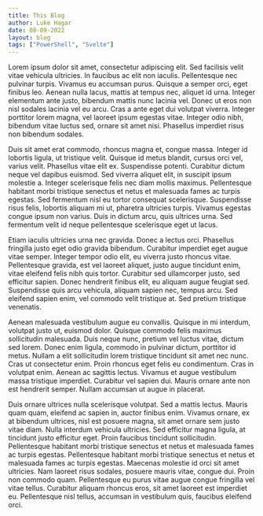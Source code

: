 ```yaml
---
title: This Blog
author: Luke Hagar
date: 08-09-2022
layout: blog
tags: ["PowerShell", "Svelte"]
---
```


Lorem ipsum dolor sit amet, consectetur adipiscing elit. Sed facilisis velit vitae vehicula ultricies. In faucibus ac elit non iaculis. Pellentesque nec pulvinar turpis. Vivamus eu accumsan purus. Quisque a semper orci, eget finibus leo. Aenean nulla lacus, mattis at tempus nec, aliquet id urna. Integer elementum ante justo, bibendum mattis nunc lacinia vel. Donec ut eros non nisl sodales lacinia vel eu arcu. Cras a ante eget dui volutpat viverra. Integer porttitor lorem magna, vel laoreet ipsum egestas vitae. Integer odio nibh, bibendum vitae luctus sed, ornare sit amet nisi. Phasellus imperdiet risus non bibendum sodales.

Duis sit amet erat commodo, rhoncus magna et, congue massa. Integer id lobortis ligula, ut tristique velit. Quisque id metus blandit, cursus orci vel, varius velit. Phasellus vitae elit ex. Suspendisse potenti. Curabitur dictum neque vel dapibus euismod. Sed viverra aliquet elit, in suscipit ipsum molestie a. Integer scelerisque felis nec diam mollis maximus. Pellentesque habitant morbi tristique senectus et netus et malesuada fames ac turpis egestas. Sed fermentum nisl eu tortor consequat scelerisque. Suspendisse risus felis, lobortis aliquam mi ut, pharetra ultricies turpis. Vivamus egestas congue ipsum non varius. Duis in dictum arcu, quis ultrices urna. Sed fermentum velit id neque pellentesque scelerisque eget ut lacus.

Etiam iaculis ultricies urna nec gravida. Donec a lectus orci. Phasellus fringilla justo eget odio gravida bibendum. Curabitur imperdiet eget augue vitae semper. Integer tempor odio elit, eu viverra justo rhoncus vitae. Pellentesque gravida, est vel laoreet aliquet, justo augue tincidunt enim, vitae eleifend felis nibh quis tortor. Curabitur sed ullamcorper justo, sed efficitur sapien. Donec hendrerit finibus elit, eu aliquam augue feugiat sed. Suspendisse quis arcu vehicula, aliquam sapien nec, tempus arcu. Sed eleifend sapien enim, vel commodo velit tristique at. Sed pretium tristique venenatis.

Aenean malesuada vestibulum augue eu convallis. Quisque in mi interdum, volutpat justo ut, euismod dolor. Quisque commodo felis maximus sollicitudin malesuada. Duis neque nunc, pretium vel luctus vitae, dictum sed lorem. Donec enim ligula, commodo in pulvinar dictum, porttitor id metus. Nullam a elit sollicitudin lorem tristique tincidunt sit amet nec nunc. Cras ut consectetur enim. Proin rhoncus eget felis eu condimentum. Cras in volutpat enim. Aenean ac sagittis lectus. Vivamus et augue vestibulum massa tristique imperdiet. Curabitur vel sapien dui. Mauris ornare ante non est hendrerit semper. Nullam accumsan ut augue in placerat.

Duis ornare ultrices nulla scelerisque volutpat. Sed a mattis lectus. Mauris quam quam, eleifend ac sapien in, auctor finibus enim. Vivamus ornare, ex at bibendum ultrices, nisl est posuere magna, sit amet ornare sem justo vitae diam. Nulla interdum vehicula ultricies. Sed efficitur magna ligula, at tincidunt justo efficitur eget. Proin faucibus tincidunt sollicitudin. Pellentesque habitant morbi tristique senectus et netus et malesuada fames ac turpis egestas. Pellentesque habitant morbi tristique senectus et netus et malesuada fames ac turpis egestas. Maecenas molestie id orci sit amet ultricies. Nam laoreet risus sodales, posuere mauris vitae, congue dui. Proin non commodo quam. Pellentesque eu purus vitae augue congue fringilla vel vitae tellus. Curabitur aliquam rhoncus eros, sit amet laoreet est imperdiet eu. Pellentesque nisl tellus, accumsan in vestibulum quis, faucibus eleifend orci.
